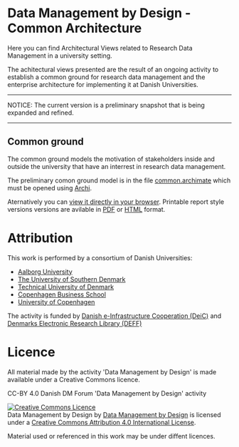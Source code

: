 # Data Management by Design - Common Architecture

Here you can find Architectural Views related to Research Data
Management in a university setting.

The achitectural views presented are the result of an ongoing activity
to establish a common ground for research data management and the
enterprise architecture for implementing it at Danish Universities.

---

NOTICE: The current version is a preliminary snapshot that is being expanded and refined.

---

## Common ground

The common ground models the motivation of stakeholders inside and
outside the university that have an interrest in research data
management.

The preliminary comon ground model is in the file [common.archimate](common.archimate) which must be opened using [Archi](https://www.archimatetool.com/).

Aternatively you can [view it directly in your browser](https://cdn.rawgit.com/Data-Management-by-Design/DMbD/7998b0bf/common/html/index.html).
Printable report style versions versions are avilable in
[PDF](exported/common.pdf) or
[HTML](https://cdn.rawgit.com/Data-Management-by-Design/DMbD/7998b0bf/common/exported/common.html) format.

# Attribution

This work is performed by a consortium of Danish Universities:

* [Aalborg University](https://www.en.aau.dk/)
* [The University of Southern Denmark](https://www.sdu.dk/en/)
* [Technical University of Denmark](https://www.dtu.dk/english)
* [Copenhagen Business School](https://www.cbs.dk/en)
* [University of Copenhagen](https://www.ku.dk/english/)

The activity is funded by
[Danish e-Infrastructure Cooperation (DeiC)](https://www.deic.dk/en ) and
[Denmarks Electronic Research Library (DEFF)](https://www.deff.dk/english/)

# Licence 

All material made by the activity 'Data Management by Design' is made available under a Creative Commons licence.

CC-BY 4.0 Danish DM Forum 'Data Management by Design' activity

<a rel="license" href="http://creativecommons.org/licenses/by/4.0/"><img alt="Creative Commons Licence" style="border-width:0" src="https://i.creativecommons.org/l/by/4.0/88x31.png" /></a><br /><span xmlns:dct="http://purl.org/dc/terms/" property="dct:title">Data Management by Design</span> by <a xmlns:cc="http://creativecommons.org/ns#" href="https://github.com/Data-Management-by-Design/DMbD" property="cc:attributionName" rel="cc:attributionURL">Data Management by Design</a> is licensed under a <a rel="license" href="http://creativecommons.org/licenses/by/4.0/">Creative Commons Attribution 4.0 International License</a>.

Material used or referenced in this work may be under diffent licences.

